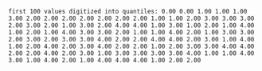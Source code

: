 
    first 100 values digitized into quantiles: 0.00 0.00 1.00 1.00 1.00 3.00 2.00 2.00 2.00 2.00 2.00 2.00 2.00 1.00 1.00 2.00 3.00 3.00 3.00 2.00 3.00 2.00 1.00 3.00 2.00 4.00 4.00 1.00 3.00 1.00 2.00 1.00 4.00 1.00 2.00 1.00 4.00 3.00 3.00 2.00 1.00 1.00 4.00 2.00 1.00 3.00 3.00 2.00 3.00 2.00 3.00 3.00 4.00 2.00 2.00 4.00 4.00 2.00 3.00 1.00 4.00 1.00 2.00 4.00 2.00 3.00 4.00 2.00 2.00 1.00 2.00 3.00 3.00 4.00 4.00 2.00 2.00 4.00 2.00 3.00 1.00 3.00 3.00 3.00 3.00 4.00 1.00 1.00 4.00 3.00 1.00 4.00 2.00 1.00 4.00 4.00 4.00 1.00 2.00 2.00